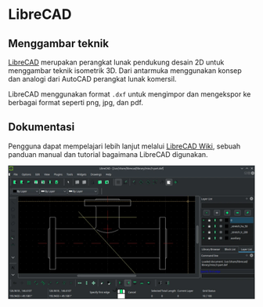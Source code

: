 # LibreCAD

## Menggambar teknik

[LibreCAD](https://librecad.org/) merupakan perangkat lunak pendukung desain 2D untuk menggambar teknik isometrik 3D. Dari antarmuka menggunakan konsep dan analogi dari AutoCAD perangkat lunak komersil.

LibreCAD menggunakan format `.dxf` untuk mengimpor dan mengekspor ke berbagai format seperti png, jpg, dan pdf.

## Dokumentasi

Pengguna dapat mempelajari lebih lanjut melalui [LibreCAD Wiki](https://dokuwiki.librecad.org/doku.php), sebuah panduan manual dan tutorial bagaimana LibreCAD digunakan.

![LibreCAD LangitKetujuh OS](../../media/image/librecad-langitketujuh-id.webp)

